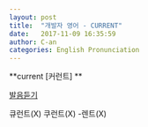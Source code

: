 ```yaml
---
layout: post
title:  "개발자 영어 - CURRENT"
date:   2017-11-09 16:35:59
author: C-an
categories: English Pronunciation
---
```


**current [커런트] **

<a href="https://dict-dn.pstatic.net/naver/dic/naverdic/endic/pron/clear/uk/000/C00138.mp3?_lsu_sa_=3b785153bdb33cb6ac92f13f3a2402f32d326225d70b4f8b60f2f67bfb5c61f1ea5d67636875fd7609396c15282b70f9a88d94b81a238358570941dbaf2fc72a50491e460259a96cea0eb3c4b17914ce">발음듣기</a>

큐런트(X) 쿠런트(X) -렌트(X)